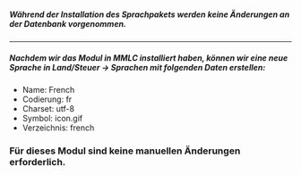 ##### Während der Installation des Sprachpakets werden keine Änderungen an der Datenbank vorgenommen.
---
##### Nachdem wir das Modul in MMLC installiert haben, können wir eine neue Sprache in ***Land/Steuer -> Sprachen*** mit folgenden Daten erstellen:

- Name: French
- Codierung: fr
- Charset: utf-8
- Symbol: icon.gif
- Verzeichnis: french

### Für dieses Modul sind keine manuellen Änderungen erforderlich.